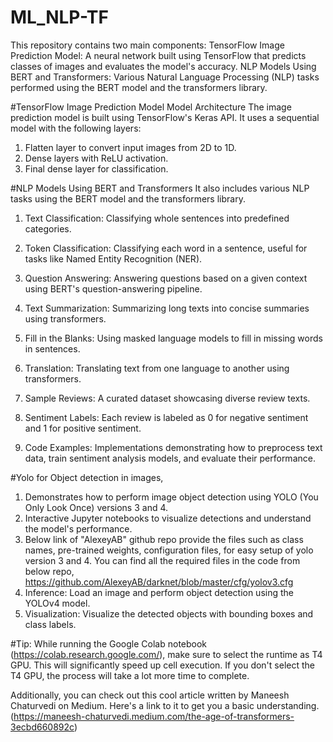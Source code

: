 # ML_NLP-TF
This repository contains two main components:  TensorFlow Image Prediction Model: A neural network built using TensorFlow that predicts classes of images and evaluates the model's accuracy. NLP Models Using BERT and Transformers: Various Natural Language Processing (NLP) tasks performed using the BERT model and the transformers library.

#TensorFlow Image Prediction Model
Model Architecture
The image prediction model is built using TensorFlow's Keras API. It uses a sequential model with the following layers:

1. Flatten layer to convert input images from 2D to 1D.
2. Dense layers with ReLU activation.
3. Final dense layer for classification.

#NLP Models Using BERT and Transformers
It also includes various NLP tasks using the BERT model and the transformers library.

1. Text Classification: Classifying whole sentences into predefined categories.

2. Token Classification: Classifying each word in a sentence, useful for tasks like Named Entity Recognition (NER).

3. Question Answering: Answering questions based on a given context using BERT's question-answering pipeline.

4. Text Summarization: Summarizing long texts into concise summaries using transformers.

6. Fill in the Blanks: Using masked language models to fill in missing words in sentences.

7. Translation: Translating text from one language to another using transformers.

8. Sample Reviews: A curated dataset showcasing diverse review texts.

9. Sentiment Labels: Each review is labeled as 0 for negative sentiment and 1 for positive sentiment.

10. Code Examples: Implementations demonstrating how to preprocess text data, train sentiment analysis models, and evaluate their performance.

#Yolo for Object detection in images,

1. Demonstrates how to perform image object detection using YOLO (You Only Look Once) versions 3 and 4.
2. Interactive Jupyter notebooks to visualize detections and understand the model's performance.
3. Below link of "AlexeyAB" github repo provide the files such as class names, pre-trained weights, configuration files, for easy setup of yolo version 3 and 4. You can find all the required files in the code from below repo,
   https://github.com/AlexeyAB/darknet/blob/master/cfg/yolov3.cfg
4. Inference: Load an image and perform object detection using the YOLOv4 model.
5. Visualization: Visualize the detected objects with bounding boxes and class labels.
   
#Tip: While running the Google Colab notebook (https://colab.research.google.com/), make sure to select the runtime as T4 GPU. This will significantly speed up cell execution. If you don't select the T4 GPU, the process will take a lot more time to complete.

Additionally, you can check out this cool article written by Maneesh Chaturvedi on Medium. Here's a link to it to get you a basic understanding.
(https://maneesh-chaturvedi.medium.com/the-age-of-transformers-3ecbd660892c)
